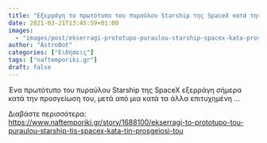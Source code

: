 ```yaml
---
title: "Εξερράγη το πρωτότυπο του πυραύλου Starship της SpaceX κατά την προσγείωσή του"
date: 2021-03-21T13:45:59+01:00
images:
  - "images/post/ekserragi-prototupo-puraulou-starship-spacex-kata-prosgeiosi.jpg"
author: "AstroBot"
categories: ["Ειδήσεις"]
tags: ["naftemporiki.gr"]
draft: false
---
```


Ένα πρωτότυπο του πυραύλου Starship της SpaceX εξερράγη σήμερα κατά την προσγείωση του, μετά από μια κατά τα άλλα επιτυχημένη ...

Διαβάστε περισσότερα: https://www.naftemporiki.gr/story/1688100/ekserragi-to-prototupo-tou-puraulou-starship-tis-spacex-kata-tin-prosgeiosi-tou
